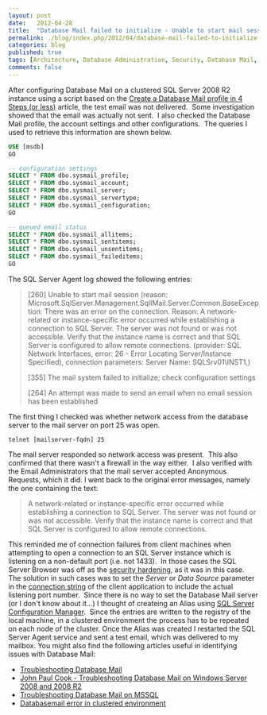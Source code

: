 ```yaml
---
layout: post
date:   2012-04-28
title:  "Database Mail failed to initialize - Unable to start mail session"
permalink: ./blog/index.php/2012/04/database-mail-failed-to-initialize-unable-to-start-mail-session/
categories: blog
published: true
tags: [Architecture, Database Administration, Security, Database Mail, command-line utilities, DNS, Listening Ports, Security, Microsoft Cluster, SQL Server 2008 R2, SQL Server Agent, SQL Server errors]
comments: false
---
```

After configuring Database Mail on a clustered SQL Server 2008 R2 instance using a script based on the [Create a Database Mail profile in 4 Steps (or less)](/blog/index.php/2011/03/create-a-database-mail-profile-in-4-steps-or-less/) article, the test email was not delivered.  Some investigation showed that the email was actually not sent.  I also checked the Database Mail profile, the account settings and other configurations.  The queries I used to retrieve this information are shown below.

``` sql
USE [msdb]
GO

-- configuration settings
SELECT * FROM dbo.sysmail_profile;
SELECT * FROM dbo.sysmail_account;
SELECT * FROM dbo.sysmail_server;
SELECT * FROM dbo.sysmail_servertype;
SELECT * FROM dbo.sysmail_configuration;
GO

-- queued email status
SELECT * FROM dbo.sysmail_allitems;
SELECT * FROM dbo.sysmail_sentitems;
SELECT * FROM dbo.sysmail_unsentitems;
SELECT * FROM dbo.sysmail_faileditems;
GO
```

The SQL Server Agent log showed the following entries:

> [260] Unable to start mail session (reason: Microsoft.SqlServer.Management.SqlIMail.Server.Common.BaseException: There was an error on the connection. Reason: A network-related or instance-specific error occurred while establishing a connection to SQL Server. The server was not found or was not accessible. Verify that the instance name is correct and that SQL Server is configured to allow remote connections. (provider: SQL Network Interfaces, error: 26 - Error Locating Server/Instance Specified), connection parameters: Server Name: SQLSrv01\INST1,)
>
> [355] The mail system failed to initialize; check configuration settings
>
> [264] An attempt was made to send an email when no email session has been established

The first thing I checked was whether network access from the database server to the mail server on port 25 was open.

``` text
telnet [mailserver-fqdn] 25
```

The mail server responded so network access was present.  This also confirmed that there wasn't a firewall in the way either.  I also verified with the Email Administrators that the mail server accepted Anonymous Requests, which it did. I went back to the original error messages, namely the one containing the text:

> A network-related or instance-specific error occurred while establishing a connection to SQL Server. The server was not found or was not accessible. Verify that the instance name is correct and that SQL Server is configured to allow remote connections.

This reminded me of connection failures from client machines when attempting to open a connection to an SQL Server instance which is listening on a non-default port (i.e. not 1433).  In those cases the SQL Server Browser was off as the [security hardening](http://www.sqlmag.com/projectplans/migratingtosqlserver2008r2/detail/tabid/4568/catpath/sql-server/topic/Hardening%20SQL%20Server-135858), as it was in this case.  The solution in such cases was to set the _Server_ or _Data Source_ parameter in the [connection string](http://connectionstrings.com/) of the client application to include the actual listening port number.  Since there is no way to set the Database Mail server (or I don't know about it...) I thought of createing an Alias using [SQL Server Configuration Manager](http://msdn.microsoft.com/en-us/library/ms174212.aspx).  Since the entries are written to the registry of the local machine, in a clustered environment the process has to be repeated on each node of the cluster. Once the Alias was created I restarted the SQL Server Agent service and sent a test email, which was delivered to my mailbox. You might also find the following articles useful in identifying issues with Database Mail:

* [Troubleshooting Database Mail](http://msdn.microsoft.com/en-us/library/ms188663.aspx)
* [John Paul Cook - Troubleshooting Database Mail on Windows Server 2008 and 2008 R2](http://sqlblog.com/blogs/john_paul_cook/archive/2010/07/04/troubleshooting-database-mail-on-windows-server-2008-and-2008-r2.aspx)
* [Troubleshooting Database Mail on MSSQL](http://www.sqlhacks.com/Administration/Database-Mail-Troubleshooting)
* [Databasemail error in clustered environment](http://social.msdn.microsoft.com/Forums/en/sqldatabaseengine/thread/298ac093-9b9a-4048-b7ce-47aed89e8f33)

